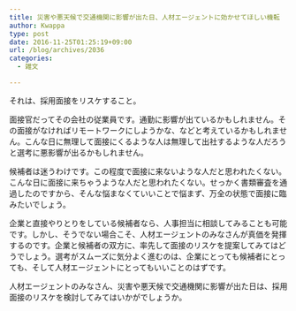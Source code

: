 ```yaml
---
title: 災害や悪天候で交通機関に影響が出た日、人材エージェントに効かせてほしい機転
author: Kwappa
type: post
date: 2016-11-25T01:25:19+09:00
url: /blog/archives/2036
categories:
  - 雑文

---
```

それは、採用面接をリスケすること。
  
<!--more-->


  
面接官だってその会社の従業員です。通勤に影響が出ているかもしれません。その面接がなければリモートワークにしようかな、などと考えているかもしれません。こんな日に無理して面接にくるような人は無理して出社するような人だろうと選考に悪影響が出るかもしれません。
  
候補者は迷うわけです。この程度で面接に来ないような人だと思われたくない。こんな日に面接に来ちゃうような人だと思われたくない。せっかく書類審査を通過したのですから、そんな悩まなくていいことで悩まず、万全の状態で面接に臨みたいでしょう。
  
企業と直接やりとりをしている候補者なら、人事担当に相談してみることも可能です。しかし、そうでない場合こそ、人材エージェントのみなさんが真価を発揮するのです。企業と候補者の双方に、率先して面接のリスケを提案してみてはどうでしょう。選考がスムーズに気分よく進むのは、企業にとっても候補者にとっても、そして人材エージェントにとってもいいことのはずです。
  
人材エージェントのみなさん、災害や悪天候で交通機関に影響が出た日は、採用面接のリスケを検討してみてはいかがでしょうか。
